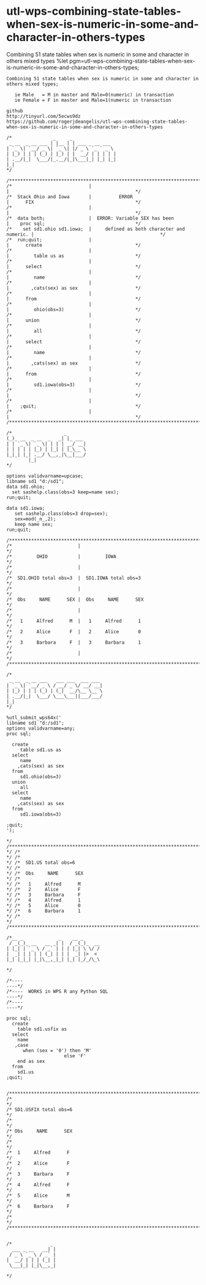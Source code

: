 # utl-wps-combining-state-tables-when-sex-is-numeric-in-some-and-character-in-others-types
Combining 51 state tables when sex is numeric in some and character in others mixed types
    %let pgm=utl-wps-combining-state-tables-when-sex-is-numeric-in-some-and-character-in-others-types;

    Combining 51 state tables when sex is numeric in some and character in others mixed types;

       ie Male   = M in master and Male=0(numeric) in transaction
       ie Female = F in master and Male=1(numeric in transaction

    github
    http://tinyurl.com/5ecws9dz
    https://github.com/rogerjdeangelis/utl-wps-combining-state-tables-when-sex-is-numeric-in-some-and-character-in-others-types

    /*               _     _
     _ __  _ __ ___ | |__ | | ___ _ __ ___
    | `_ \| `__/ _ \| `_ \| |/ _ \ `_ ` _ \
    | |_) | | | (_) | |_) | |  __/ | | | | |
    | .__/|_|  \___/|_.__/|_|\___|_| |_| |_|
    |_|
    */

    /**************************************************************************************************************************/
    /*                            |                                            |                                              */
    /*  Stack Ohio and Iowa       |          ERROR                             |      FIX                                     */
    /*                            |                                            |                                              */
    /*  data both;                |  ERROR: Variable SEX has been              |    proc sql;                                 */
    /*    set sd1.ohio sd1.iowa;  |     defined as both character and numeric. |                                              */
    /*  run;quit;                 |                                            |      create                                  */
    /*                            |                                            |         table us as                          */
    /*                            |                                            |      select                                  */
    /*                            |                                            |         name                                 */
    /*                            |                                            |        ,cats(sex) as sex                     */
    /*                            |                                            |      from                                    */
    /*                            |                                            |         ohio(obs=3)                          */
    /*                            |                                            |      union                                   */
    /*                            |                                            |         all                                  */
    /*                            |                                            |      select                                  */
    /*                            |                                            |         name                                 */
    /*                            |                                            |        ,cats(sex) as sex                     */
    /*                            |                                            |      from                                    */
    /*                            |                                            |         sd1.iowa(obs=3)                      */
    /*                            |                                            |                                              */
    /*                            |                                            |    ;quit;                                    */
    /*                            |                                            |                                              */
    /**************************************************************************************************************************/

    /*                   _
    (_)_ __  _ __  _   _| |_ ___
    | | `_ \| `_ \| | | | __/ __|
    | | | | | |_) | |_| | |_\__ \
    |_|_| |_| .__/ \__,_|\__|___/
            |_|
    */

    options validvarname=upcase;
    libname sd1 "d:/sd1";
    data sd1.ohio;
      set sashelp.class(obs=3 keep=name sex);
    run;quit;

    data sd1.iowa;
       set sashelp.class(obs=3 drop=sex);
       sex=mod(_n_,2);
       keep name sex;
    run;quit;

    /**************************************************************************************************************************/
    /*                        |                                                                                               */
    /*         OHIO           |         IOWA                                                                                  */
    /*                        |                                                                                               */
    /*  SD1.OHIO total obs=3  |  SD1.IOWA total obs=3                                                                         */
    /*                        |                                                                                               */
    /*  Obs     NAME      SEX |  Obs     NAME      SEX                                                                        */
    /*                        |                                                                                               */
    /*   1     Alfred      M  |   1     Alfred      1                                                                         */
    /*   2     Alice       F  |   2     Alice       0                                                                         */
    /*   3     Barbara     F  |   3     Barbara     1                                                                         */
    /*                        |                                                                                               */
    /**************************************************************************************************************************/

    /*
     _ __  _ __ ___   ___ ___  ___ ___
    | `_ \| `__/ _ \ / __/ _ \/ __/ __|
    | |_) | | | (_) | (_|  __/\__ \__ \
    | .__/|_|  \___/ \___\___||___/___/
    |_|
    */

    %utl_submit_wps64x('
    libname sd1 "d:/sd1";
    options validvarname=any;
    proc sql;

      create
         table sd1.us as
      select
         name
        ,cats(sex) as sex
      from
         sd1.ohio(obs=3)
      union
         all
      select
         name
        ,cats(sex) as sex
      from
         sd1.iowa(obs=3)

    ;quit;
    ');

    */ /*************************************************************************************************************************
    */ /*
    */ /*
    */ /*  SD1.US total obs=6
    */ /*
    */ /*  Obs     NAME      SEX
    */ /*
    */ /*   1     Alfred      M
    */ /*   2     Alice       F
    */ /*   3     Barbara     F
    */ /*   4     Alfred      1
    */ /*   5     Alice       0
    */ /*   6     Barbara     1
    */ /*
    */ /*************************************************************************************************************************

    /*__ _             _    __ _
     / _(_)_ __   __ _| |  / _(_)_  __
    | |_| | `_ \ / _` | | | |_| \ \/ /
    |  _| | | | | (_| | | |  _| |>  <
    |_| |_|_| |_|\__,_|_| |_| |_/_/\_\

    */

    /*----                                                                   ----*/
    /*----  WORKS in WPS R any Python SQL                                    ----*/
    /*----                                                                   ----*/

    proc sql;
      create
        table sd1.usfix as
      select
        name
       ,case
          when (sex = '0') then 'M'
                         else 'F'
        end as sex
      from
        sd1.us
    ;quit;


    /**************************************************************************************************************************/
    /*                                                                                                                        */
    /* SD1.USFIX total obs=6                                                                                                  */
    /*                                                                                                                        */
    /* Obs     NAME      SEX                                                                                                  */
    /*                                                                                                                        */
    /*  1     Alfred      F                                                                                                   */
    /*  2     Alice       F                                                                                                   */
    /*  3     Barbara     F                                                                                                   */
    /*  4     Alfred      F                                                                                                   */
    /*  5     Alice       M                                                                                                   */
    /*  6     Barbara     F                                                                                                   */
    /*                                                                                                                        */
    /**************************************************************************************************************************/


    /*              _
      ___ _ __   __| |
     / _ \ `_ \ / _` |
    |  __/ | | | (_| |
     \___|_| |_|\__,_|

    */
